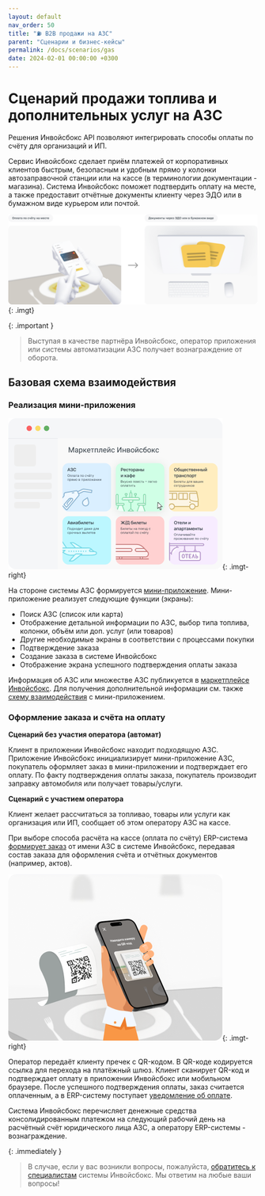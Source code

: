 ```yaml
---
layout: default
nav_order: 50
title: "⛽ B2B продажи на АЗС"
parent: "Сценарии и бизнес-кейсы"
permalink: /docs/scenarios/gas
date: 2024-02-01 00:00:00 +0300
---
```


# Сценарий продажи топлива и дополнительных услуг на АЗС

Решения Инвойсбокс API позволяют интегрировать способы оплаты по счёту для организаций и ИП.

Сервис Инвойсбокс сделает приём платежей от корпоративных клиентов быстрым, безопасным и удобным
прямо у колонки автозаправочной станции или на кассе (в терминологии документации - магазина).
Система Инвойсбокс поможет подтвердить оплату на месте, а также предоставит отчётные документы
клиенту через ЭДО или в бумажном виде курьером или почтой.

![Подключить](/assets/images/scenarios/ras/frame1.png){: .imgt}

{: .important }
> Выступая в качестве партнёра Инвойсбокс, оператор приложения или системы автоматизации АЗС получает
> вознаграждение от оборота.

## Базовая схема взаимодействия

### Реализация мини-приложения

![Маркетплейс](/assets/images/scenarios/ras/marketplace.png){: .imgt-right}

На стороне системы АЗС формируется [мини-приложение](/docs/marketplace/mini-apps/). Мини-приложение
реализует следующие функции (экраны):
- Поиск АЗС (список или карта)
- Отображение детальной информации по АЗС, выбор типа топлива, колонки, объём или доп. услуг (или товаров)
- Другие необходимые экраны в соответствии с процессами покупки
- Подтверждение заказа
- Создание заказа в системе Инвойсбокс
- Отображение экрана успешного подтверждения оплаты заказа

Информация об АЗС или множестве АЗС публикуется в [маркетплейсе Инвойсбокс](/docs/marketplace).
Для получения дополнительной информации см. также [схему взаимодействия](/docs/marketplace/schema/) с
мини-приложением.

### Оформление заказа и счёта на оплату

**Сценарий без участия оператора (автомат)**

Клиент в приложении Инвойсбокс находит подходящую АЗС. Приложение Инвойсбокс инициализирует мини-приложение АЗС,
покупатель оформляет заказ в мини-приложении и подтверждает его оплату. По факту подтверждения оплаты заказа,
покупатель производит заправку автомобиля или получает товары/услуги.

**Сценарий с участием оператора**

Клиент желает рассчитаться за топливао, товары или услуги как организация или ИП, сообщает об этом оператору АЗС на
кассе.

При выборе способа расчёта на кассе (оплата по счёту) ERP-система [формирует заказ](/docs/merchant/order/create/)
от имени АЗС в системе Инвойсбокс, передавая состав заказа для оформления счёта и отчётных документов
(например, актов).

![Пречек](/assets/images/scenarios/ras/frame3.png){: .imgt-right}

Оператор передаёт клиенту пречек с QR-кодом. В QR-коде кодируется ссылка для перехода на платёжный шлюз.
Клиент сканирует QR-код и подтверждает оплату в приложении Инвойсбокс или мобильном браузере. После успешного подтверждения
оплаты, заказ считается оплаченным, а в ERP-систему поступает [уведомление об оплате](/docs/merchant/notification).

Система Инвойсбокс перечисляет денежные средства консолидированным платежом на следующий рабочий день на
расчётный счёт юридического лица АЗС, а оператору ERP-системы - вознаграждение.


{: .immediately }
> В случае, если у вас возникли вопросы, пожалуйста, [обратитесь к специалистам](https://www.invoicebox.ru/ru/contacts/feedback.html)
> системы Инвойсбокс. Мы ответим на любые ваши вопросы!
